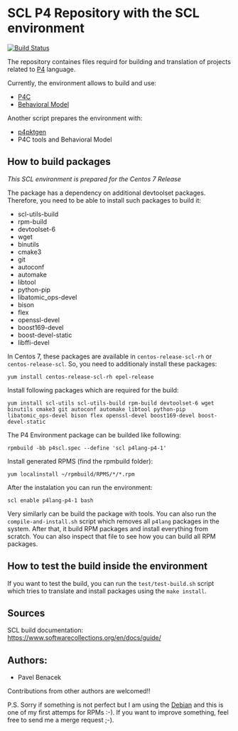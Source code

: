 # SCL P4 Repository with the SCL environment

[![Build Status](https://travis-ci.com/benycze/centos-p4-scl.svg?branch=master)](https://travis-ci.com/benycze/centos-p4-scl)
  
The repository containes files requird for building and translation of projects related to [P4](https://github.com/p4lang) language.

Currently, the environment allows to build and use:
* [P4C](https://github.com/p4lang/p4c)  
* [Behavioral Model](https://github.com/p4lang/behavioral-model)

Another script prepares the environment with:
* [p4pktgen](https://github.com/p4pktgen/p4pktgen)
* P4C tools and Behavioral Model

## How to build packages

*This SCL environment is prepared for the Centos 7 Release*

The package has a dependency on additional devtoolset packages. Therefore, you need to be able to install such packages to build it:
* scl-utils-build 
* rpm-build
* devtoolset-6
* wget 
* binutils 
* cmake3
* git 
* autoconf 
* automake 
* libtool
* python-pip
* libatomic_ops-devel
* bison
* flex
* openssl-devel
* boost169-devel
* boost-devel-static
* libffi-devel

In Centos 7, these packages are available in `centos-release-scl-rh` or `centos-release-scl`. So, you need to additionaly install these
packages:

```
yum install centos-release-scl-rh epel-release
```

Install following packages which are required for the build:

```
yum install scl-utils scl-utils-build rpm-build devtoolset-6 wget binutils cmake3 git autoconf automake libtool python-pip libatomic_ops-devel bison flex openssl-devel boost169-devel boost-devel-static
```

The P4 Environment package can be builded like following:


```
rpmbuild -bb p4scl.spec --define 'scl p4lang-p4-1'
```

Install generated RPMS (find the rpmbuild folder):

```
yum localinstall ~/rpmbuild/RPMS/*/*.rpm
```

After the instalation you can run the environment:

```
scl enable p4lang-p4-1 bash
```

Very similarly can be build the package with tools. You can also run the `compile-and-install.sh` script which removes all `p4lang` packages in the system. After that, it build RPM packages and install everything from scratch. You can also inspect that file to see how you can build all RPM packages.

## How to test the build inside the environment

If you want to test the build, you can run the `test/test-build.sh` script which tries to translate and install packages using the `make install`. 

##

## Sources

SCL build documentation: https://www.softwarecollections.org/en/docs/guide/

## Authors:

* Pavel Benacek 

Contributions from other authors are welcomed!!

P.S. Sorry if something is not perfect but I am using the [Debian](https://www.debian.org) and this is one of my first attemps for RPMs :-). If you want to improve something, feel free to send me a merge request ;-).

